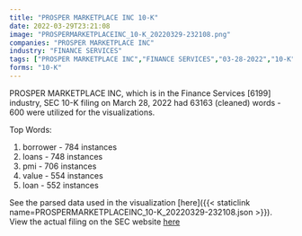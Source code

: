 ```yaml
---
title: "PROSPER MARKETPLACE INC 10-K"
date: 2022-03-29T23:21:08
image: "PROSPERMARKETPLACEINC_10-K_20220329-232108.png"
companies: "PROSPER MARKETPLACE INC"
industry: "FINANCE SERVICES"
tags: ["PROSPER MARKETPLACE INC","FINANCE SERVICES","03-28-2022","10-K"]
forms: "10-K"
---
```

PROSPER MARKETPLACE INC, which is in the Finance Services [6199] industry, SEC 10-K filing on March 28, 2022 had 63163 (cleaned) words - 600 were utilized for the visualizations.

Top Words:
1. borrower - 784 instances
2. loans - 748 instances
3. pmi - 706 instances
4. value - 554 instances
5. loan - 552 instances


See the parsed data used in the visualization [here]({{< staticlink name=PROSPERMARKETPLACEINC_10-K_20220329-232108.json >}}).  
View the actual filing on the SEC website [here](https://www.sec.gov/Archives/edgar/data/1542574/0001416265-22-000167.txt)